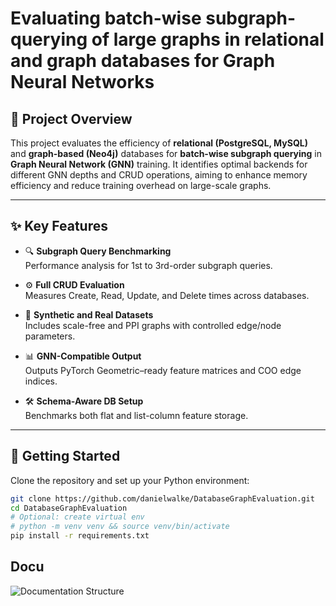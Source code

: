 # Evaluating batch-wise subgraph-querying of large graphs in relational and graph databases for Graph Neural Networks

## 📘 Project Overview

This project evaluates the efficiency of **relational (PostgreSQL, MySQL)** and **graph-based (Neo4j)** databases for **batch-wise subgraph querying** in **Graph Neural Network (GNN)** training. It identifies optimal backends for different GNN depths and CRUD operations, aiming to enhance memory efficiency and reduce training overhead on large-scale graphs.

---

## ✨ Key Features

- 🔍 **Subgraph Query Benchmarking**  
  Performance analysis for 1st to 3rd-order subgraph queries.  

- ⚙️ **Full CRUD Evaluation**  
  Measures Create, Read, Update, and Delete times across databases.  

- 🧪 **Synthetic and Real Datasets**  
  Includes scale-free and PPI graphs with controlled edge/node parameters.  

- 📊 **GNN-Compatible Output**  
  Outputs PyTorch Geometric–ready feature matrices and COO edge indices. 

- 🛠️ **Schema-Aware DB Setup**  
  Benchmarks both flat and list-column feature storage.

---

## 🚀 Getting Started

Clone the repository and set up your Python environment:

```bash
git clone https://github.com/danielwalke/DatabaseGraphEvaluation.git
cd DatabaseGraphEvaluation
# Optional: create virtual env
# python -m venv venv && source venv/bin/activate
pip install -r requirements.txt
```

## Docu
![Documentation Structure](/Documentation-MainDocu.drawio.png)
